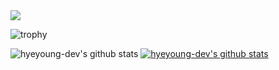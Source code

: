 <img src="![met_canaletto_1720](https://user-images.githubusercontent.com/96934758/149668297-dae468bd-d333-487d-888c-7def02a69f37.jpg)">



![trophy](https://github-profile-trophy.vercel.app/?username=hyeyoung-dev)


![hyeyoung-dev's github stats](https://github-readme-stats.vercel.app/api?username=hyeyoung-dev&show_icons=true)
[![hyeyoung-dev's github stats](https://github-readme-stats.vercel.app/api/top-langs/?username=hyeyoung-dev&show_icons=true&hide_border=true&title_color=004386&icon_color=004386&layout=compact)](https://github.com/hyeyoung-dev)
